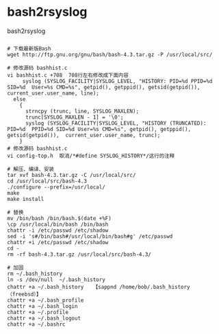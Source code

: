 # bash2rsyslog
bash2rsyslog

### 
    # 下载最新版Bash
    wget http://ftp.gnu.org/gnu/bash/bash-4.3.tar.gz -P /usr/local/src/
    
    # 修改源码 bashhist.c
    vi bashhist.c +708  708行左右修改成下面内容
         syslog (SYSLOG_FACILITY|SYSLOG_LEVEL, "HISTORY: PID=%d PPID=%d SID=%d  User=%s CMD=%s", getpid(), getppid(), getsid(getpid()),  current_user.user_name, line);
      else
        {
          strncpy (trunc, line, SYSLOG_MAXLEN);
          trunc[SYSLOG_MAXLEN - 1] = '\0';
          syslog (SYSLOG_FACILITY|SYSLOG_LEVEL, "HISTORY (TRUNCATED): PID=%d  PPID=%d SID=%d User=%s CMD=%s", getpid(), getppid(), getsid(getpid()),  current_user.user_name, trunc);
        }
    # 修改源码 bashhist.c
    vi config-top.h  取消/*#define SYSLOG_HISTORY*/这行的注释
    
    # 解压、编译、安装
    tar xvf bash-4.3.tar.gz -C /usr/local/src/
    cd /usr/local/src/bash-4.3
    ./configure --prefix=/usr/local/
    make
    make install
    
    # 替换
    mv /bin/bash /bin/bash.$(date +%F)
    \cp /usr/local/bin/bash /bin/bash
    chattr -i /etc/passwd /etc/shadow
    sed -i 's#/bin/bash#/usr/local/bin/bash#g' /etc/passwd
    chattr +i /etc/passwd /etc/shadow
    cd -
    rm -rf bash-4.3.tar.gz /usr/local/src/bash-4.3/
    
    # 加固
    rm ~/.bash_history
    ln -s /dev/null  ~/.bash_history
    chattr +a ~/.bash_history   【sappnd /home/bob/.bash_history （freebsd）】
    chattr +a ~/.bash_profile  
    chattr +a ~/.bash_login
    chattr +a ~/.profile 
    chattr +a ~/.bash_logout
    chattr +a ~/.bashrc
